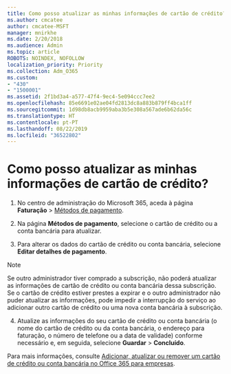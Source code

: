 ```yaml
---
title: Como posso atualizar as minhas informações de cartão de crédito?
ms.author: cmcatee
author: cmcatee-MSFT
manager: mnirkhe
ms.date: 2/20/2018
ms.audience: Admin
ms.topic: article
ROBOTS: NOINDEX, NOFOLLOW
localization_priority: Priority
ms.collection: Adm_O365
ms.custom:
- "430"
- "1500001"
ms.assetid: 2f1bd3a4-a577-47f4-9ec4-5e094ccc7ee2
ms.openlocfilehash: 85e6691e02ae04fd2813dc8a883b879ff4bca1ff
ms.sourcegitcommit: 1d98db8acb9959aba3b5e308a567ade6b62da56c
ms.translationtype: HT
ms.contentlocale: pt-PT
ms.lasthandoff: 08/22/2019
ms.locfileid: "36522802"
---
```

# <a name="how-do-i-update-my-credit-card-information"></a>Como posso atualizar as minhas informações de cartão de crédito?

1. No centro de administração do Microsoft 365, aceda à página **Faturação** \> [Métodos de pagamento](https://go.microsoft.com/fwlink/p/?linkid=842054).

2. Na página **Métodos de pagamento**, selecione o cartão de crédito ou a conta bancária para atualizar.

3. Para alterar os dados do cartão de crédito ou conta bancária, selecione **Editar detalhes de pagamento**.

> [!NOTE]
> Se outro administrador tiver comprado a subscrição, não poderá atualizar as informações de cartão de crédito ou conta bancária dessa subscrição. Se o cartão de crédito estiver prestes a expirar e o outro administrador não puder atualizar as informações, pode impedir a interrupção do serviço ao adicionar outro cartão de crédito ou uma nova conta bancária à subscrição.

4. Atualize as informações do seu cartão de crédito ou conta bancária (o nome do cartão de crédito ou da conta bancária, o endereço para faturação, o número de telefone ou a data de validade) conforme necessário e, em seguida, selecione **Guardar** > **Concluído**.

Para mais informações, consulte [Adicionar, atualizar ou remover um cartão de crédito ou conta bancária no Office 365 para empresas](https://docs.microsoft.com/office365/admin/subscriptions-and-billing/add-update-or-remove-credit-card-or-bank-account).